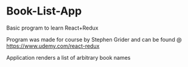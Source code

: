 # Book-List-App
Basic program to learn React+Redux

Program was made for course by Stephen Grider and can be found @ https://www.udemy.com/react-redux

Application renders a list of arbitrary book names
